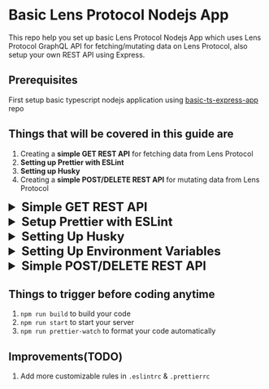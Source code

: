 # Basic Lens Protocol Nodejs App

This repo help you set up basic Lens Protocol Nodejs App which uses Lens Protocol GraphQL API
for fetching/mutating data on Lens Protocol, also setup your own REST API using Express.

## Prerequisites

First setup basic typescript nodejs application using [basic-ts-express-app](https://github.com/anjaysahoo/basic-ts-express-app) repo

## Things that will be covered in this guide are

1. Creating a **simple GET REST API** for fetching data from Lens Protocol
2. **Setting up Prettier with ESLint**
3. **Setting up Husky**
4. Creating a **simple POST/DELETE REST API** for mutating data from Lens Protocol

<details>
 <summary style="font-size: x-large; font-weight: bold">Simple GET REST API</summary>

In this simple example, we will fetch handle for hardcoded app address from Lens Protocol API

### Step-1:

Creating a`Base Client` using [URQL](https://formidable.com/open-source/urql/docs/basics/core/) for all sorts of fetching related stuff from Lens Protocol.

Under `utils/lens-protocol` folder create a `base-client.ts` file

<b>Note: </b> Rationale behind using `URQL` client can be understood from this article [5 GraphQL clients for JavaScript and Node.js](https://blog.logrocket.com/5-graphql-clients-for-javascript-and-node-js/#:~:text=GraphQL-based%20servers%20can%20only,a%20GraphQL%20client%20is%20needed.)

### Step-2

Create a `profile-route` route

```typescript
// app.ts
app.use("/profile", profileRoutes);
```

```typescript
// routes/profile.route.ts

import { Request, Response, NextFunction } from "express";
import baseClientUtil from "../utils/lens-protocol/base-client.util";
import getDefaultProfileGraphql from "../graphql/get-default-profile.graphql";
import { APP_ADDRESS } from "../config/env.config";

/**
 * Get the handle.
 *
 * @param req - The request object.
 * @param res - The response object.
 * @param _next - The next function.
 * @returns The handle object.
 */
export const getHandle = async (
  req: Request,
  res: Response,
  _next: NextFunction
) => {
  const response = await baseClientUtil
    .query(getDefaultProfileGraphql, { address: APP_ADDRESS })
    .toPromise();

  res.status(200).json({
    handle: response?.data?.defaultProfile.handle
  });
};
```

### Step-3

Create `profile.controller.ts` file

```typescript
import { Request, Response, NextFunction } from "express";
import baseClientUtil from "../utils/lens-protocol/base-client.util";
import getDefaultProfileGraphql from "../graphql/get-default-profile.graphql";
import { APP_ADDRESS } from "../config/env.config";

/**
 * Get the handle.
 *
 * @param req - The request object.
 * @param res - The response object.
 * @param _next - The next function.
 * @returns The handle object.
 */
export const getHandle = async (
  req: Request,
  res: Response,
  _next: NextFunction
) => {
  const response = await baseClientUtil
    .query(getDefaultProfileGraphql, { address: APP_ADDRESS })
    .toPromise();

  res.status(200).json({
    handle: response?.data?.defaultProfile.handle
  });
};
```

### Step-4

Create models & utility function as per the requirement.

### Testing API

<img src="src/public/readme-assets/handle.png" width="500" alt="">

</details>

<details>
 <summary style="font-size: x-large; font-weight: bold">Setup Prettier with ESLint</summary>

### Step-1:

Refer this article to setup prettier 👉
[How to use Prettier with ESLint and TypeScript in VSCode](https://khalilstemmler.com/blogs/tooling/prettier/)

### Step-2:

Refer this article to setup ESLint 👉
[How to use ESLint with TypeScript](https://khalilstemmler.com/blogs/typescript/eslint-for-typescript/)

#### Note:

You start getting `unused error` once you run script `npm run lint` in files like `app.ts`

```typescript
app.use((err: Error, req: Request, res: Response, next: NextFunction) => {
  res.status(404).json({ message: err.message });
});
```

As next is not used so ESLint throw `unused error`, but if you remove next then you will not get others error.

To resolve this you add new rules in `.eslintrc`

```json
{
  "root": true,
  "rules": {
    "_comment": "Below rule help us ignore any unused variables error thrown by eslint",
    "@typescript-eslint/no-unused-vars": [
      "error",
      {
        "argsIgnorePattern": "^_",
        "varsIgnorePattern": "^_",
        "caughtErrorsIgnorePattern": "^_"
      }
    ]
  }
}
```

<b>After this you always define any unused variable in your code, by starting variable name with underscore</b>

Example:

```typescript
app.use((err: Error, req: Request, res: Response, _next: NextFunction) => {
  res.status(404).json({ message: err.message });
});
```

</details>

<details>
 <summary style="font-size: x-large; font-weight: bold">Setting Up Husky</summary>

Husky to prevent bad git commits and enforce code standards in your project.

To understand more about husky, refer to this article 👉 [Enforcing Coding Conventions with Husky Pre-commit Hooks](https://khalilstemmler.com/blogs/tooling/enforcing-husky-precommit-hooks/)

<b>Note: </b>Above article setup is old so follow below steps to set up husky

### Step-1

```sh
npx husky-init && npm install
```

**Note:** Above command may not work in powershell, so try running it in cmd or git bash

### Step-2

```sh
npx husky set .husky/pre-commit "npm run prettier-format && npm run lint"
```

This adds script in `.husky\pre-commit`, which will ensure your code is formatted and linted before committing

After this when ever anyone will try to commit then husky will run script `npm run prettier-format && npm run lint`

Referred resources

1. https://www.youtube.com/watch?v=ZXW6Jn6or1w
2. https://typicode.github.io/husky/getting-started.html

### Below are things to expect after this:-

1. If any file contains prettier then those will be fixed, and **you need to commit that fixed code again**.
2. Issue related to linting will be reported, and **you need fix then only you can commit the code**

**Note:** For setting up Husky for project where are there are app/projects in sub-folders, follow this [StackOverflow thread](https://stackoverflow.com/questions/74129312/how-to-configure-husky-when-git-is-in-a-different-folder)

</details>

<details>
 <summary style="font-size: x-large; font-weight: bold">Setting Up Environment Variables</summary>

### Step-1

```shell
npm install dotenv
```

### Step-2

Create a `.env` file in the root of your project

### Step-3

Create a `src\config\env.config.ts` file. We will use this file to get our environment variables.

This help reduce code duplication.

```typescript
import dotenv from "dotenv";
dotenv.config();

export const APP_ADDRESS = process.env.APP_ADDRESS as string;
export const PRIVATE_KEY = process.env.PRIVATE_KEY as string;
```

Refer this article 👉 [Node.js Everywhere with Environment Variables!](https://medium.com/the-node-js-collection/making-your-node-js-work-everywhere-with-environment-variables-2da8cdf6e786) for better understanding

</details>

<details>
 <summary style="font-size: x-large; font-weight: bold">Simple POST/DELETE REST API</summary>

In this simple example, we will be posting and deleting reaction for a post through
Lens Protocol GraphQL API

### Step-1:

Create a `Authenticated Client` using [URQL](https://formidable.com/open-source/urql/docs/basics/core/) for all sorts of mutation-related stuff from Lens Protocol.

Under `utils/lens-protocol` folder create a `authenticated-client.util.ts` file.

### Step-2

Create a `user-action` route

```typescript
// app.ts
app.use("/user-action", userActionRoute);
```

```typescript
// routes/user-action.ts

import express from "express";

import {
  addReaction,
  removeReaction
} from "../controllers/user-action.controller";

const router = express.Router();

// POST /user-action/reaction
router.post("/reaction", addReaction);

// DELETE /user-action/reaction
router.delete("/reaction", removeReaction);

export default router;
```

### Step-3

Create `user-action.controller.ts` file

```typescript
import { Request, Response, NextFunction } from "express";
import { ReactionRequestBodyModel } from "../models/request-bodies/reaction.request-body.model";
import {
  addReactionToAPost,
  removeReactionFromAPost
} from "../utils/lens-protocol/update-reaction-for-post.util";

/**
 * Adds a reaction to a post.
 *
 * @param req - The request object containing the publication ID and reaction.
 * @param res - The response object.
 * @param _next - The next function.
 */
export const addReaction = async (
  req: Request<unknown, unknown, ReactionRequestBodyModel>,
  res: Response,
  _next: NextFunction
) => {
  try {
    // Call the function to add the reaction to the post
    await addReactionToAPost(req.body.publicationId, req.body.reaction);

    res.status(200).json({
      message: "Reaction added successfully"
    });
  } catch (error) {
    res.status(503).json({
      message:
        "Could not add reaction to publication id: " + req.body.publicationId
    });
  }
};

/**
 * remove a reaction from a post.
 *
 * @param req - The request object containing the publication ID and reaction.
 * @param res - The response object.
 * @param _next - The next function.
 */
export const removeReaction = async (
  req: Request<unknown, unknown, ReactionRequestBodyModel>,
  res: Response,
  _next: NextFunction
) => {
  try {
    // Call the function to remove the reaction from a post
    await removeReactionFromAPost(req.body.publicationId, req.body.reaction);

    res.status(200).json({
      message: "Reaction removed successfully"
    });
  } catch (error) {
    res.status(503).json({
      message:
        "Could not remove reaction from publication id: " +
        req.body.publicationId
    });
  }
};
```

### Step-4

Create models & utility function as per the requirement.

### Testing API

**POST**

<img src="src/public/readme-assets/add-reaction.png" width="500" alt="">

**DELETE**

<img src="src/public/readme-assets/delete-reaction.png" width="500" alt="">

### Referred Resource

1. [ChatGPT Thread](https://chat.openai.com/share/6d227e08-d64c-43d8-8289-7016dd7f0bab) on API structuring.
2. ![Design Effective & Safe API.jpeg](src/public/readme-assets/Design%20Effective%20%26%20Safe%20API.jpeg)
3. ![HTTP Status Code.jpeg](src/public/readme-assets/HTTP%20Status%20Code.jpeg)
</details>

## Things to trigger before coding anytime

1. `npm run build` to build your code
2. `npm run start` to start your server
3. `npm run prettier-watch` to format your code automatically

## Improvements(TODO)

1. Add more customizable rules in `.eslintrc` & `.prettierrc`
